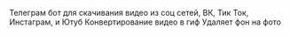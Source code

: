 Телеграм бот для скачивания видео из соц сетей, ВК, Тик Ток, Инстаграм, и Ютуб
Конвертирование видео в гиф
Удаляет фон на фото